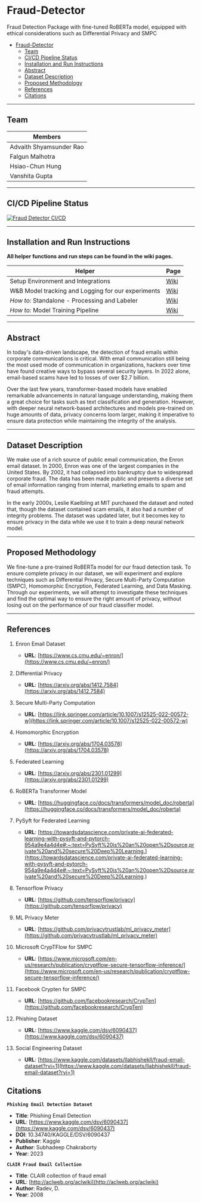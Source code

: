   
# Fraud-Detector
Fraud Detection Package with fine-tuned RoBERTa model, equipped with ethical considerations such as Differential Privacy and SMPC

- [Fraud-Detector](#fraud-detector)
  - [Team](#team)
  - [CI/CD Pipeline Status](#cicd-pipeline-status)
  - [Installation and Run Instructions](#installation-and-run-instructions)
  - [Abstract](#abstract)
  - [Dataset Description](#dataset-description)
  - [Proposed Methodology](#proposed-methodology)
  - [References](#references)
  - [Citations](#citations)


***

## Team
|Members|
|---|
|Advaith Shyamsunder Rao|
|Falgun Malhotra|
|Hsiao-Chun Hung|
|Vanshita Gupta|

***

## CI/CD Pipeline Status

[![Fraud Detector CI/CD](https://github.com/advaithsrao/Fraud-Detector/actions/workflows/pipeline.yml/badge.svg)](https://github.com/advaithsrao/Fraud-Detector/actions/workflows/pipeline.yml)

***

## Installation and Run Instructions

**All helper functions and run steps can be found in the wiki pages.**

| Helper | Page |
| ------ | ------ |
| Setup Environment and Integrations | [Wiki](https://github.com/advaithsrao/Fraud-Detector/wiki/Setup-Environment) |
| W&B Model tracking and Logging for our experiments | [Wiki](https://github.com/advaithsrao/Fraud-Detector/wiki/Model-Tracking-and-Logs) |
| *How to:* Standalone - Processing and Labeler | [Wiki](https://github.com/advaithsrao/Fraud-Detector/wiki/Load-Preprocessed-and-Labeled-Data) |
| *How to:* Model Training Pipeline | [Wiki](https://github.com/advaithsrao/Fraud-Detector/wiki/Model-Training-Pipeline) |

***

## Abstract
In today's data-driven landscape, the detection of fraud emails within corporate communications is critical. With email communication still being the most used mode of communication in organizations, hackers over time have found creative ways to bypass several security layers. In 2022 alone, email-based scams have led to losses of over $2.7 billion. 

Over the last few years, transformer-based models have enabled remarkable advancements in natural language understanding, making them a great choice for tasks such as text classification and generation. However, with deeper neural network-based architectures and models pre-trained on huge amounts of data, privacy concerns loom larger, making it imperative to ensure data protection while maintaining the integrity of the analysis.

***

## Dataset Description
We make use of a rich source of public email communication, the Enron email dataset. In 2000, Enron was one of the largest companies in the United States. By 2002, it had collapsed into bankruptcy due to widespread corporate fraud. The data has been made public and presents a diverse set of email information ranging from internal, marketing emails to spam and fraud attempts. 

In the early 2000s, Leslie Kaelbling at MIT purchased the dataset and noted that, though the dataset contained scam emails, it also had a number of integrity problems. The dataset was updated later, but it becomes key to ensure privacy in the data while we use it to train a deep neural network model.

***

## Proposed Methodology
We fine-tune a pre-trained RoBERTa model for our fraud detection task. To ensure complete privacy in our dataset, we will experiment and explore techniques such as Differential Privacy, Secure Multi-Party Computation (SMPC), Homomorphic Encryption, Federated Learning, and Data Masking. Through our experiments, we will attempt to investigate these techniques and find the optimal way to ensure the right amount of privacy, without losing out on the performance of our fraud classifier model.

***

## References

1. Enron Email Dataset
   - **URL**: [https://www.cs.cmu.edu/~enron/](https://www.cs.cmu.edu/~enron/)

2. Differential Privacy
   - **URL**: [https://arxiv.org/abs/1412.7584](https://arxiv.org/abs/1412.7584)

3. Secure Multi-Party Computation
   - **URL**: [https://link.springer.com/article/10.1007/s12525-022-00572-w](https://link.springer.com/article/10.1007/s12525-022-00572-w)

4. Homomorphic Encryption
   - **URL**: [https://arxiv.org/abs/1704.03578](https://arxiv.org/abs/1704.03578)

5. Federated Learning
   - **URL**: [https://arxiv.org/abs/2301.01299](https://arxiv.org/abs/2301.01299)

6. RoBERTa Transformer Model
   - **URL**: [https://huggingface.co/docs/transformers/model_doc/roberta](https://huggingface.co/docs/transformers/model_doc/roberta)

7. PySyft for Federated Learning
   - **URL**: [https://towardsdatascience.com/private-ai-federated-learning-with-pysyft-and-pytorch-954a9e4a4d4e#:~:text=PySyft%20is%20an%20open%2Dsource,private%20and%20secure%20Deep%20Learning.](https://towardsdatascience.com/private-ai-federated-learning-with-pysyft-and-pytorch-954a9e4a4d4e#:~:text=PySyft%20is%20an%20open%2Dsource,private%20and%20secure%20Deep%20Learning.)

8. Tensorflow Privacy
   - **URL**: [https://github.com/tensorflow/privacy](https://github.com/tensorflow/privacy)

9. ML Privacy Meter
   - **URL**: [https://github.com/privacytrustlab/ml_privacy_meter](https://github.com/privacytrustlab/ml_privacy_meter)

10. Microsoft CrypTFlow for SMPC
    - **URL**: [https://www.microsoft.com/en-us/research/publication/cryptflow-secure-tensorflow-inference/](https://www.microsoft.com/en-us/research/publication/cryptflow-secure-tensorflow-inference/)

11. Facebook Crypten for SMPC
    - **URL**: [https://github.com/facebookresearch/CrypTen](https://github.com/facebookresearch/CrypTen)

12. Phishing Dataset
    - **URL**: [https://www.kaggle.com/dsv/6090437](https://www.kaggle.com/dsv/6090437)

13. Social Engineering Dataset
    - **URL**: [https://www.kaggle.com/datasets/llabhishekll/fraud-email-dataset?rvi=1](https://www.kaggle.com/datasets/llabhishekll/fraud-email-dataset?rvi=1)

## Citations

**`Phishing Email Detection Dataset`**

- **Title**: Phishing Email Detection
- **URL**: [https://www.kaggle.com/dsv/6090437](https://www.kaggle.com/dsv/6090437)
- **DOI**: 10.34740/KAGGLE/DSV/6090437
- **Publisher**: Kaggle
- **Author**: Subhadeep Chakraborty
- **Year**: 2023

**`CLAIR Fraud Email Collection`**
- **Title**: CLAIR collection of fraud email
- **URL**: [http://aclweb.org/aclwiki](http://aclweb.org/aclwiki)
- **Author**: Radev, D.
- **Year**: 2008

